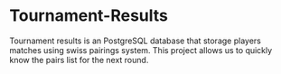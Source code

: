 # Tournament-Results
Tournament results is an PostgreSQL database that storage players matches using swiss pairings system. This project allows us to quickly know the pairs list for the next round.
